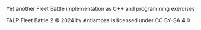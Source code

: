Yet another Fleet Battle implementation as C++ and programming exercises

FALP Fleet Battle 2 © 2024 by Antlampas is licensed under CC BY-SA 4.0